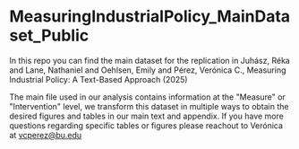 # MeasuringIndustrialPolicy_MainDataset_Public
In this repo you can find the main dataset for the replication in Juhász, Réka and Lane, Nathaniel and Oehlsen, Emily and Pérez, Verónica C., Measuring Industrial Policy: A Text-Based Approach (2025)

The main file used in our analysis contains information at the "Measure" or "Intervention" level, we transform this dataset in multiple ways to obtain the desired figures and tables in our main text and appendix. If you have more questions regarding specific tables or figures please reachout to Verónica at vcperez@bu.edu
